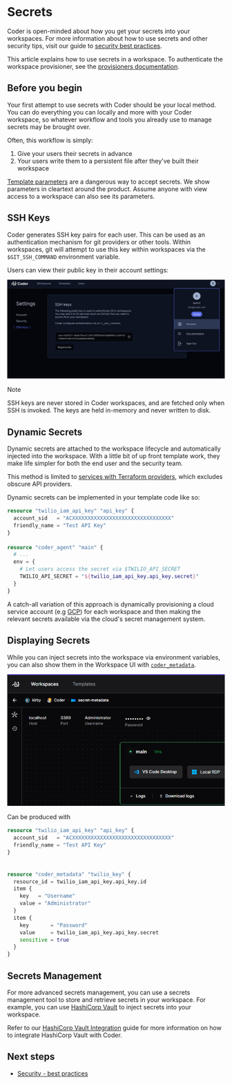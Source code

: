 # Secrets

Coder is open-minded about how you get your secrets into your workspaces. For
more information about how to use secrets and other security tips, visit our
guide to
[security best practices](../../tutorials/best-practices/security-best-practices.md#secrets).

This article explains how to use secrets in a workspace. To authenticate the
workspace provisioner, see the
<a href="../provisioners/index.md#authentication">provisioners documentation</a>.

## Before you begin

Your first attempt to use secrets with Coder should be your local method. You
can do everything you can locally and more with your Coder workspace, so
whatever workflow and tools you already use to manage secrets may be brought
over.

Often, this workflow is simply:

1. Give your users their secrets in advance
1. Your users write them to a persistent file after they've built their
   workspace

[Template parameters](../templates/extending-templates/parameters.md) are a
dangerous way to accept secrets. We show parameters in cleartext around the
product. Assume anyone with view access to a workspace can also see its
parameters.

## SSH Keys

Coder generates SSH key pairs for each user. This can be used as an
authentication mechanism for git providers or other tools. Within workspaces,
git will attempt to use this key within workspaces via the `$GIT_SSH_COMMAND`
environment variable.

Users can view their public key in their account settings:

![SSH keys in account settings](../../images/ssh-keys.png)

> [!NOTE]
> SSH keys are never stored in Coder workspaces, and are fetched only when
> SSH is invoked. The keys are held in-memory and never written to disk.

## Dynamic Secrets

Dynamic secrets are attached to the workspace lifecycle and automatically
injected into the workspace. With a little bit of up front template work, they
make life simpler for both the end user and the security team.

This method is limited to
[services with Terraform providers](https://registry.terraform.io/browse/providers),
which excludes obscure API providers.

Dynamic secrets can be implemented in your template code like so:

```tf
resource "twilio_iam_api_key" "api_key" {
  account_sid   = "ACXXXXXXXXXXXXXXXXXXXXXXXXXXXXXXXX"
  friendly_name = "Test API Key"
}

resource "coder_agent" "main" {
  # ...
  env = {
    # Let users access the secret via $TWILIO_API_SECRET
    TWILIO_API_SECRET = "${twilio_iam_api_key.api_key.secret}"
  }
}
```

A catch-all variation of this approach is dynamically provisioning a cloud
service account (e.g
[GCP](https://registry.terraform.io/providers/hashicorp/google/latest/docs/resources/google_service_account_key#private_key))
for each workspace and then making the relevant secrets available via the
cloud's secret management system.

## Displaying Secrets

While you can inject secrets into the workspace via environment variables, you
can also show them in the Workspace UI with
[`coder_metadata`](https://registry.terraform.io/providers/coder/coder/latest/docs/resources/metadata).

![Secrets UI](../../images/admin/secret-metadata.PNG)

Can be produced with

```tf
resource "twilio_iam_api_key" "api_key" {
  account_sid   = "ACXXXXXXXXXXXXXXXXXXXXXXXXXXXXXXXX"
  friendly_name = "Test API Key"
}


resource "coder_metadata" "twilio_key" {
  resource_id = twilio_iam_api_key.api_key.id
  item {
    key   = "Username"
    value = "Administrator"
  }
  item {
    key       = "Password"
    value     = twilio_iam_api_key.api_key.secret
    sensitive = true
  }
}
```

## Secrets Management

For more advanced secrets management, you can use a secrets management tool to
store and retrieve secrets in your workspace. For example, you can use
[HashiCorp Vault](https://www.vaultproject.io/) to inject secrets into your
workspace.

Refer to our [HashiCorp Vault Integration](../integrations/vault.md) guide for
more information on how to integrate HashiCorp Vault with Coder.

## Next steps

- [Security - best practices](../../tutorials/best-practices/security-best-practices.md)
